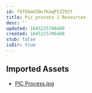 ```yaml
---
id: fQTOGmd3OvfKaqPIZZ92f
title: Pic_process 1 Resources
desc: ''
updated: 1645225706400
created: 1645225706400
stub: false
isDir: true
---
```

## Imported Assets
- [PIC Process.jpg](/assets/pic-process.jpg)
